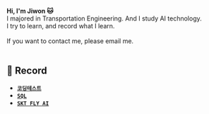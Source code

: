 **Hi, I'm Jiwon 🐱** <br/>
I majored in Transportation Engineering. And I study AI technology. <br/>
I try to learn, and record what I learn. <br/><br/>
If you want to contact me, please email me. <br/><br/>


## 📁 Record
- [**`코딩테스트`**]()
- [**`SQL`**](https://github.com/urfall/SQL)
- [**`SKT FLY AI`**]()
